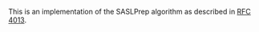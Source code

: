 This is an implementation of the SASLPrep algorithm as described
in [RFC 4013](https://tools.ietf.org/html/rfc4013).
